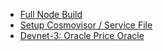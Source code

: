 - [Full Node Build](<Full Node Build 4237ef5e.md>)
- [Setup Cosmovisor / Service File](<Setup Cosmovisor _ Service File 10b674cb.md>)
- [Devnet-3: Oracle Price Oracle](<Devnet-3_ Oracle Price Oracle b72ce7f2.md>)
